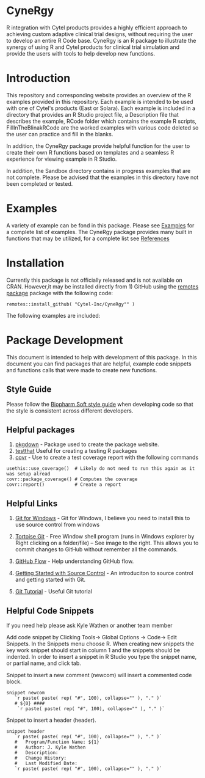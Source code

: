 
# CyneRgy
R integration with Cytel products provides a highly efficient approach to achieving custom adaptive clinical trial designs, without requiring the user to develop an entire R Code base. CyneRgy is an R package to illustrate the synergy of using R and Cytel products for clinical trial simulation and provide the users with tools to help develop new functions.  


# Introduction 

This repository and corresponding website provides an overview of the R examples provided in this repository.  Each example is intended to be used with one of Cytel's products (East or Solara).  Each example is included in a directory that provides an R Studio project file, a Description file that describes the example,  RCode folder which contains the example R scripts, FillInTheBlinakRCode are the worked examples with various code deleted so the user can practice and fill in the blanks. 

In addition, the CyneRgy package provide helpful function for the user to create their own R functions based on templates and a seamless R experience for viewing example in R Studio.   

In addition, the Sandbox directory contains in progress examples that are not complete.  Please be advised that the examples in this directory have not been completed or tested. 

# Examples 
A variety of example can be fond in this package.   Please see [Examples](articles/ExampleOutline.html) for a complete list of examples.  The CyneRgy package provides many built in functions that may be utilized, for a complete list see [References](reference/index.html)   

# Installation 
Currently this package is not officially released and is not available on CRAN.  However,it may be installed directly from 1) GitHub using the [remotes package](https://remotes.r-lib.org/) package with the following code:

```
remotes::install_github( "Cytel-Inc/CyneRgy"" )
```

The following examples are included:

# Package Development

This document is intended to help with development of this package.  In this document you can find packages that are helpful, example code snippets and functions calls that were made to create new functions. 

## Style Guide 

 Please follow the [Biopharm Soft style guide](https://biopharmsoftgrp.github.io/BioPharmSoftRStyleGuide/) when developing code so that the style is consistent across different developers. 

## Helpful packages
1. [pkgdown](https://pkgdown.r-lib.org/reference/build_home.html) - Package used to create the package website. 
1. [testthat](https://testthat.r-lib.org/) Useful for creating a testing R packages
1. [covr](https://covr.r-lib.org/) - Use to create a test coverage report with the following commands
 ```
usethis::use_coverage()  # Likely do not need to run this again as it was setup alread
covr::package_coverage() # Computes the coverage
covr::report()           # Create a report
```

## Helpful Links
1. [Git for Windows](https://git-for-windows.github.io/)  - Git for Windows, I believe you need to install this to use source control from windows
3. [Tortoise Git](https://tortoisegit.org/) - Free Window shell program (runs in Windows explorer by Right clicking on a folder/file) – See image to the right.  This allows you to commit changes to GitHub without remember all the commands. 
2. [GitHub Flow](https://guides.github.com/introduction/flow/) - Help understanding GitHub flow.

4. [Getting Started with Source Control](https://git-scm.com/book/en/v1/Getting-Started-About-Version-Control) - An introduciton to source control and getting started with Git.
5. [Git Tutorial](https://backlog.com/git-tutorial/) - Useful Git tutorial 




## Helpful Code Snippets
If you need help please ask Kyle Wathen or another team member

Add code snippet by Clicking Tools-> Global Options -> Code-> Edit Snippets.  In the Snippets menu choose R.  When creating new snippets the key work snippet should start in column 1 and the snippets should be indented.  In order to insert a snippet in R Studio you type the snippet name, or partial name, and click tab. 


Snippet to insert a new comment (newcom) will insert a commented code block.

 ```
snippet newcom
    `r paste( paste( rep( "#", 100), collapse="" ), "." )`
    # ${0} ####
     `r paste( paste( rep( "#", 100), collapse="" ), "." )`
```

Snippet to insert a header (header).

```
snippet header
   `r paste( paste( rep( "#", 100), collapse="" ), "." )`
   #   Program/Function Name: ${1}
   #   Author: J. Kyle Wathen
   #   Description:
   #   Change History:
   #   Last Modified Date:
   `r paste( paste( rep( "#", 100), collapse="" ), "." )`
```

